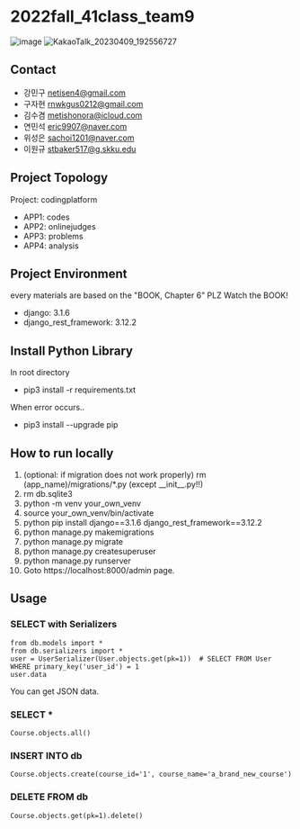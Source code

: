 # 2022fall_41class_team9
![image](https://user-images.githubusercontent.com/82107503/207755558-5599e9de-51a0-45c1-8f17-931e43d557f3.png)
![KakaoTalk_20230409_192556727](https://user-images.githubusercontent.com/82107503/230767840-b43382bd-e075-4c66-af43-65925d824000.jpg)

## Contact
- 강민구 netisen4@gmail.com
- 구자현 rnwkgus0212@gmail.com 
- 김수겸 metishonora@icloud.com
- 연민석 eric9907@naver.com
- 위성은 sachoi1201@naver.com
- 이원규 stbaker517@g.skku.edu

## Project Topology
Project: codingplatform
- APP1: codes
- APP2: onlinejudges
- APP3: problems
- APP4: analysis


## Project Environment
every materials are based on the "BOOK, Chapter 6"
PLZ Watch the BOOK!

- django: 3.1.6
- django_rest_framework: 3.12.2

## Install Python Library
In root directory
- pip3 install -r requirements.txt

When error occurs..
- pip3 install --upgrade pip

## How to run locally
1. (optional: if migration does not work properly) rm (app_name)/migrations/*.py (except \_\_init\_\_.py!!)
2. rm db.sqlite3
3. python -m venv your_own_venv
4. source your_own_venv/bin/activate
5. python pip install django==3.1.6 django_rest_framework==3.12.2
6. python manage.py makemigrations
7. python manage.py migrate
8. python manage.py createsuperuser
9. python manage.py runserver
10. Goto https://localhost:8000/admin page.

## Usage
### SELECT with Serializers
```
from db.models import *
from db.serializers import *
user = UserSerializer(User.objects.get(pk=1))  # SELECT FROM User WHERE primary_key('user_id') = 1
user.data
```
You can get JSON data.

### SELECT *
```
Course.objects.all()
```

### INSERT INTO db
```
Course.objects.create(course_id='1', course_name='a_brand_new_course')
```

### DELETE FROM db
```
Course.objects.get(pk=1).delete()
```
